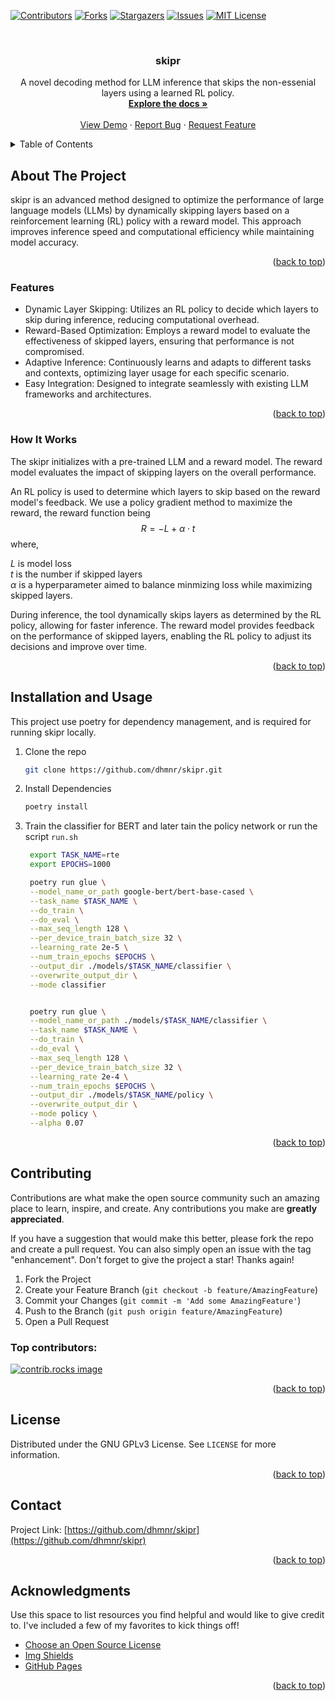 <!-- Improved compatibility of back to top link: See: https://github.com/dhmnr/skipr/pull/73 -->
<a id="readme-top"></a>
<!--
*** Thanks for checking out the Best-README-Template. If you have a suggestion
*** that would make this better, please fork the repo and create a pull request
*** or simply open an issue with the tag "enhancement".
*** Don't forget to give the project a star!
*** Thanks again! Now go create something AMAZING! :D
-->



<!-- PROJECT SHIELDS -->
<!--
*** I'm using markdown "reference style" links for readability.
*** Reference links are enclosed in brackets [ ] instead of parentheses ( ).
*** See the bottom of this document for the declaration of the reference variables
*** for contributors-url, forks-url, etc. This is an optional, concise syntax you may use.
*** https://www.markdownguide.org/basic-syntax/#reference-style-links
-->
[![Contributors][contributors-shield]][contributors-url]
[![Forks][forks-shield]][forks-url]
[![Stargazers][stars-shield]][stars-url]
[![Issues][issues-shield]][issues-url]
[![MIT License][license-shield]][license-url]
<!-- [![LinkedIn][linkedin-shield]][linkedin-url] -->



<!-- PROJECT LOGO -->
<br />
<div align="center">

  <h3 align="center">skipr</h3>

  <p align="center">
    A novel decoding method for LLM inference that skips the non-essenial layers using a learned RL policy.
    <br />
    <a href="https://github.com/dhmnr/skipr"><strong>Explore the docs »</strong></a>
    <br />
    <br />
    <a href="https://github.com/dhmnr/skipr">View Demo</a>
    ·
    <a href="https://github.com/dhmnr/skipr/issues/new?labels=bug&template=bug-report---.md">Report Bug</a>
    ·
    <a href="https://github.com/dhmnr/skipr/issues/new?labels=enhancement&template=feature-request---.md">Request Feature</a>
  </p>
</div>



<!-- TABLE OF CONTENTS -->
<details>
  <summary>Table of Contents</summary>
  <ol>
    <li>
      <a href="#about-the-project">About The Project</a>
      <ul>
        <li><a href="#built-with">Built With</a></li>
      </ul>
    </li>
    <li>
      <a href="#getting-started">Getting Started</a>
      <ul>
        <li><a href="#prerequisites">Prerequisites</a></li>
        <li><a href="#installation">Installation</a></li>
      </ul>
    </li>
    <li><a href="#usage">Usage</a></li>
    <li><a href="#roadmap">Roadmap</a></li>
    <li><a href="#contributing">Contributing</a></li>
    <li><a href="#license">License</a></li>
    <li><a href="#contact">Contact</a></li>
    <li><a href="#acknowledgments">Acknowledgments</a></li>
  </ol>
</details>



<!-- ABOUT THE PROJECT -->
## About The Project
skipr is an advanced method designed to optimize the performance of large language models (LLMs) by dynamically skipping layers based on a reinforcement learning (RL) policy with a reward model. This approach improves inference speed and computational efficiency while maintaining model accuracy.

<p align="right">(<a href="#readme-top">back to top</a>)</p>


### Features
 - Dynamic Layer Skipping: Utilizes an RL policy to decide which layers to skip during inference, reducing computational overhead.
 - Reward-Based Optimization: Employs a reward model to evaluate the effectiveness of skipped layers, ensuring that performance is not compromised.
 - Adaptive Inference: Continuously learns and adapts to different tasks and contexts, optimizing layer usage for each specific scenario.
 - Easy Integration: Designed to integrate seamlessly with existing LLM frameworks and architectures.

<p align="right">(<a href="#readme-top">back to top</a>)</p>


### How It Works
The skipr initializes with a pre-trained LLM and a reward model. The reward model evaluates the impact of skipping layers on the overall performance.

An RL policy is used to determine which layers to skip based on the reward model's feedback. We use a policy gradient method to maximize the reward, the reward function being $$R = - L + \alpha \cdot t$$ 
where,

$L$ is model loss  
$t$ is the number if skipped layers  
$\alpha$ is a hyperparameter aimed to balance minmizing loss while maximizing skipped layers.

During inference, the tool dynamically skips layers as determined by the RL policy, allowing for faster inference. The reward model provides feedback on the performance of skipped layers, enabling the RL policy to adjust its decisions and improve over time.



<p align="right">(<a href="#readme-top">back to top</a>)</p>





<!-- GETTING STARTED -->
## Installation and Usage


<!-- ### Usage -->

This project use poetry for dependency management, and is required for running skipr locally. 

1. Clone the repo
   ```sh
   git clone https://github.com/dhmnr/skipr.git
   ```
2. Install Dependencies
   ```sh
   poetry install
   ```

4. Train the classifier for BERT and later tain the policy network or run the script `run.sh`
   ```sh
    export TASK_NAME=rte
    export EPOCHS=1000

    poetry run glue \
    --model_name_or_path google-bert/bert-base-cased \
    --task_name $TASK_NAME \
    --do_train \
    --do_eval \
    --max_seq_length 128 \
    --per_device_train_batch_size 32 \
    --learning_rate 2e-5 \
    --num_train_epochs $EPOCHS \
    --output_dir ./models/$TASK_NAME/classifier \
    --overwrite_output_dir \
    --mode classifier


    poetry run glue \
    --model_name_or_path ./models/$TASK_NAME/classifier \
    --task_name $TASK_NAME \
    --do_train \
    --do_eval \
    --max_seq_length 128 \
    --per_device_train_batch_size 32 \
    --learning_rate 2e-4 \
    --num_train_epochs $EPOCHS \
    --output_dir ./models/$TASK_NAME/policy \
    --overwrite_output_dir \
    --mode policy \
    --alpha 0.07
   ``` 


<p align="right">(<a href="#readme-top">back to top</a>)</p>





<!-- ROADMAP -->
<!-- ## Roadmap



See the [open issues](https://github.com/dhmnr/skipr/issues) for a full list of proposed features (and known issues).

<p align="right">(<a href="#readme-top">back to top</a>)</p> -->



<!-- CONTRIBUTING -->
## Contributing

Contributions are what make the open source community such an amazing place to learn, inspire, and create. Any contributions you make are **greatly appreciated**.

If you have a suggestion that would make this better, please fork the repo and create a pull request. You can also simply open an issue with the tag "enhancement".
Don't forget to give the project a star! Thanks again!

1. Fork the Project
2. Create your Feature Branch (`git checkout -b feature/AmazingFeature`)
3. Commit your Changes (`git commit -m 'Add some AmazingFeature'`)
4. Push to the Branch (`git push origin feature/AmazingFeature`)
5. Open a Pull Request

### Top contributors:

<a href="https://github.com/dhmnr/skipr/graphs/contributors">
  <img src="https://contrib.rocks/image?repo=dhmnr/skipr" alt="contrib.rocks image" />
</a>

<p align="right">(<a href="#readme-top">back to top</a>)</p>



<!-- LICENSE -->
## License

Distributed under the GNU GPLv3 License. See `LICENSE` for more information.

<p align="right">(<a href="#readme-top">back to top</a>)</p>



<!-- CONTACT -->
## Contact

<!-- Your Name - [@your_twitter](https://twitter.com/your_username) - email@example.com -->

Project Link: [https://github.com/dhmnr/skipr](https://github.com/dhmnr/skipr)

<p align="right">(<a href="#readme-top">back to top</a>)</p>



<!-- ACKNOWLEDGMENTS -->
## Acknowledgments

Use this space to list resources you find helpful and would like to give credit to. I've included a few of my favorites to kick things off!

* [Choose an Open Source License](https://choosealicense.com)
* [Img Shields](https://shields.io)
* [GitHub Pages](https://pages.github.com)

<p align="right">(<a href="#readme-top">back to top</a>)</p>



<!-- MARKDOWN LINKS & IMAGES -->
<!-- https://www.markdownguide.org/basic-syntax/#reference-style-links -->
[contributors-shield]: https://img.shields.io/github/contributors/dhmnr/skipr.svg?style=for-the-badge
[contributors-url]: https://github.com/dhmnr/skipr/graphs/contributors
[forks-shield]: https://img.shields.io/github/forks/dhmnr/skipr.svg?style=for-the-badge
[forks-url]: https://github.com/dhmnr/skipr/network/members
[stars-shield]: https://img.shields.io/github/stars/dhmnr/skipr.svg?style=for-the-badge
[stars-url]: https://github.com/dhmnr/skipr/stargazers
[issues-shield]: https://img.shields.io/github/issues/dhmnr/skipr.svg?style=for-the-badge
[issues-url]: https://github.com/dhmnr/skipr/issues
[license-shield]: https://img.shields.io/github/license/dhmnr/skipr.svg?style=for-the-badge
[license-url]: https://github.com/dhmnr/skipr/blob/master/LICENSE.txt
[linkedin-shield]: https://img.shields.io/badge/-LinkedIn-black.svg?style=for-the-badge&logo=linkedin&colorB=555
[linkedin-url]: https://linkedin.com/in/othneildrew
[product-screenshot]: images/screenshot.png
<!-- [Next.js]: https://img.shields.io/badge/next.js-000000?style=for-the-badge&logo=nextdotjs&logoColor=white
[Next-url]: https://nextjs.org/ -->

